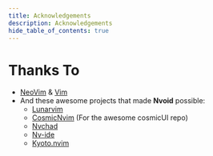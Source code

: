 ```yaml
---
title: Acknowledgements
description: Acknowledgements
hide_table_of_contents: true
---
```


# Thanks To
- [NeoVim](https://github.com/neovim/neovim) & [Vim](https://github.com/vim/vim)
- And these awesome projects that made **Nvoid** possible:
    - [Lunarvim](https://github.com/LunarVim/LunarVim)
    - [CosmicNvim](https://github.com/CosmicNvim/CosmicNvim) (For the awesome cosmicUI repo)
    - [Nvchad](https://github.com/NvChad/NvChad)
    - [Nv-ide](https://github.com/crivotz/nv-ide)
    - [Kyoto.nvim](https://github.com/samrath2007/kyoto.nvim) 
